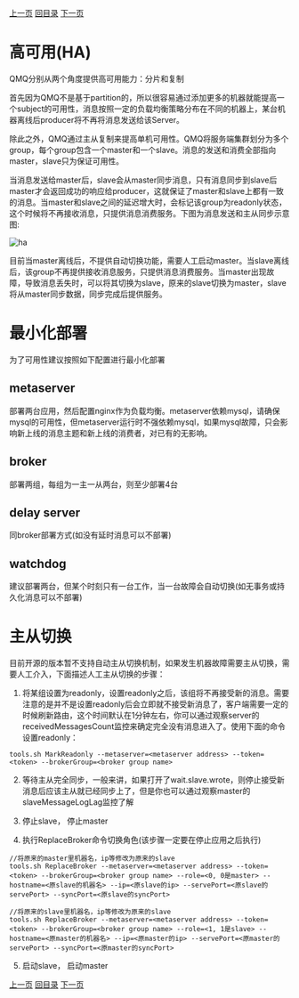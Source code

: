 [上一页](code.md)
[回目录](../../README.md)
[下一页](monitor.md)

# 高可用(HA)

QMQ分别从两个角度提供高可用能力：分片和复制

首先因为QMQ不是基于partition的，所以很容易通过添加更多的机器就能提高一个subject的可用性，消息按照一定的负载均衡策略分布在不同的机器上，某台机器离线后producer将不再将消息发送给该Server。

除此之外，QMQ通过主从复制来提高单机可用性。QMQ将服务端集群划分为多个group，每个group包含一个master和一个slave。消息的发送和消费全部指向master，slave只为保证可用性。

当消息发送给master后，slave会从master同步消息，只有消息同步到slave后master才会返回成功的响应给producer，这就保证了master和slave上都有一致的消息。当master和slave之间的延迟增大时，会标记该group为readonly状态，这个时候将不再接收消息，只提供消息消费服务。下图为消息发送和主从同步示意图:

![ha](../images/ha.png)

目前当master离线后，不提供自动切换功能，需要人工启动master。当slave离线后，该group不再提供接收消息服务，只提供消息消费服务。当master出现故障，导致消息丢失时，可以将其切换为slave，原来的slave切换为master，slave将从master同步数据，同步完成后提供服务。

# 最小化部署

为了可用性建议按照如下配置进行最小化部署

## metaserver

部署两台应用，然后配置nginx作为负载均衡。metaserver依赖mysql，请确保mysql的可用性，但metaserver运行时不强依赖mysql，如果mysql故障，只会影响新上线的消息主题和新上线的消费者，对已有的无影响。

## broker

部署两组，每组为一主一从两台，则至少部署4台

## delay server

同broker部署方式(如没有延时消息可以不部署)

## watchdog
建议部署两台，但某个时刻只有一台工作，当一台故障会自动切换(如无事务或持久化消息可以不部署)

# 主从切换

目前开源的版本暂不支持自动主从切换机制，如果发生机器故障需要主从切换，需要人工介入，下面描述人工主从切换的步骤：

1. 将某组设置为readonly，设置readonly之后，该组将不再接受新的消息。需要注意的是并不是设置readonly后会立即就不接受新消息了，客户端需要一定的时候刷新路由，这个时间默认在1分钟左右，你可以通过观察server的receivedMessagesCount监控来确定完全没有消息进入了。使用下面的命令设置readonly：
```
tools.sh MarkReadonly --metaserver=<metaserver address> --token=<token> --brokerGroup=<broker group name>
```

2. 等待主从完全同步，一般来讲，如果打开了wait.slave.wrote，则停止接受新消息后应该主从就已经同步上了，但是你也可以通过观察master的slaveMessageLogLag监控了解

3. 停止slave， 停止master

4. 执行ReplaceBroker命令切换角色(该步骤一定要在停止应用之后执行)

```
//将原来的master里机器名，ip等修改为原来的slave
tools.sh ReplaceBroker --metaserver=<metaserver address> --token=<token> --brokerGroup=<broker group name> --role=<0, 0是master> --hostname=<原slave的机器名> --ip=<原slave的ip> --servePort=<原slave的servePort> --syncPort=<原slave的syncPort>

//将原来的slave里机器名，ip等修改为原来的slave
tools.sh ReplaceBroker --metaserver=<metaserver address> --token=<token> --brokerGroup=<broker group name> --role=<1, 1是slave> --hostname=<原master的机器名> --ip=<原master的ip> --servePort=<原master的servePort> --syncPort=<原master的syncPort>
```

5. 启动slave， 启动master

[上一页](code.md)
[回目录](../../README.md)
[下一页](monitor.md)
